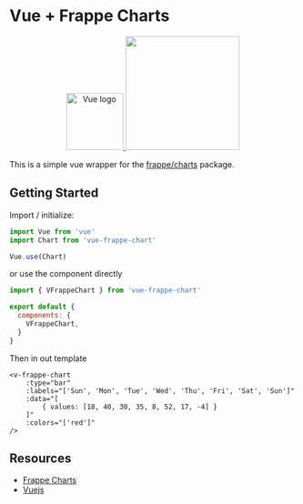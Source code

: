 # Vue + Frappe Charts

<p align="center">
    <a href="https://vuejs.org" target="_blank" rel="noopener noreferrer">
        <img width="100" src="https://vuejs.org/images/logo.png" alt="Vue logo" />
    </a>
    <a href="https://frappe.github.io/charts" target="_blank" rel="noopener noreferrer">
        <img src="https://raw.githubusercontent.com/frappe/design/master/logos/logo-2019/frappe-charts-logo.png" width="200" />
    </a>
</p>

This is a simple vue wrapper for the [frappe/charts](https://github.com/frappe/charts) package.

## Getting Started

Import / initialize:

```js
import Vue from 'vue'
import Chart from 'vue-frappe-chart'

Vue.use(Chart)
```

or use the component directly

```js
import { VFrappeChart } from 'vue-frappe-chart'

export default {
  components: {
    VFrappeChart,
  }
}
```

Then in out template

```vue
<v-frappe-chart
    :type="bar"
    :labels="['Sun', 'Mon', 'Tue', 'Wed', 'Thu', 'Fri', 'Sat', 'Sun']"
    :data="[
        { values: [18, 40, 30, 35, 8, 52, 17, -4] }
    ]"
    :colors="['red']"
/>
```

## Resources
* [Frappe Charts](https://frappe.io/charts)
* [Vuejs](https://vuejs.org)
